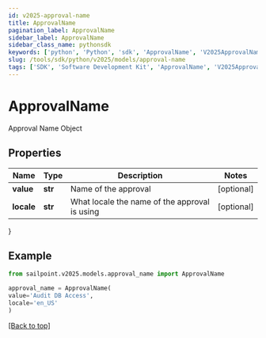```yaml
---
id: v2025-approval-name
title: ApprovalName
pagination_label: ApprovalName
sidebar_label: ApprovalName
sidebar_class_name: pythonsdk
keywords: ['python', 'Python', 'sdk', 'ApprovalName', 'V2025ApprovalName']
slug: /tools/sdk/python/v2025/models/approval-name
tags: ['SDK', 'Software Development Kit', 'ApprovalName', 'V2025ApprovalName']
---
```


# ApprovalName

Approval Name Object

## Properties

| Name | Type | Description | Notes |
| --- | --- | --- | --- |
| **value** | **str** | Name of the approval | [optional] |
| **locale** | **str** | What locale the name of the approval is using | [optional] |

}

## Example

```python
from sailpoint.v2025.models.approval_name import ApprovalName

approval_name = ApprovalName(
value='Audit DB Access',
locale='en_US'
)

```

[[Back to top]](#)
